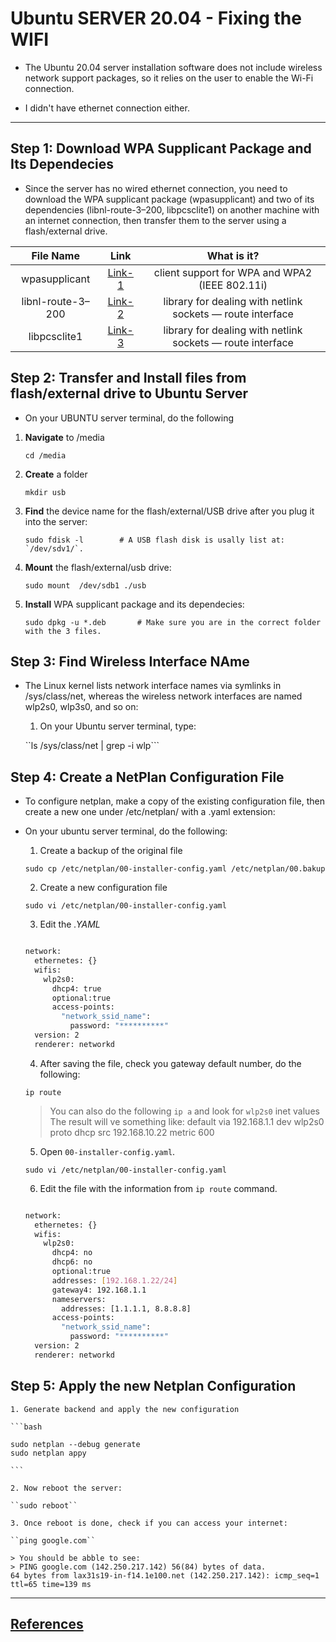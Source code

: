 # Ubuntu SERVER 20.04  - Fixing the WIFI 

* The  Ubuntu 20.04 server installation software does not include wireless network support packages, so it relies on the user to enable the Wi-Fi connection.

* I didn't have ethernet connection either. 

------------------------------------------------------

##  Step 1: Download WPA Supplicant Package and Its Dependecies 

* Since the server has no wired ethernet connection, you need to download the WPA supplicant package (wpasupplicant) and two of its dependencies (libnl-route-3–200, libpcsclite1) on another machine with an internet connection, then transfer them to the server using a flash/external drive.



| File Name         |  Link       | What is it? |
| :-------------:   | :---------: | :---------: |
| wpasupplicant     | [Link-1](http://mirrors.kernel.org/ubuntu/pool/main/w/wpa/wpasupplicant_2.9-1ubuntu4_amd64.deb)      | client support for WPA and WPA2 (IEEE 802.11i)            |
| libnl-route-3–200 | [Link-2](http://mirrors.kernel.org/ubuntu/pool/main/libn/libnl3/libnl-route-3-200_3.4.0-1_amd64.deb) |library for dealing with netlink sockets — route interface |
| libpcsclite1      | [Link-3](http://mirrors.kernel.org/ubuntu/pool/main/p/pcsc-lite/libpcsclite1_1.8.26-3_amd64.deb)     |library for dealing with netlink sockets — route interface |


## Step 2: Transfer and Install files from flash/external drive to Ubuntu Server

* On your UBUNTU server terminal, do the following

1. **Navigate** to /media

    ``cd /media ``

2. **Create** a folder  
    
    ``mkdir usb``

3. **Find** the device name for the flash/external/USB drive after you plug it into the server:

    ``sudo fdisk -l        # A USB flash disk is usally list at: `/dev/sdv1/`.``

4. **Mount** the flash/external/usb drive:

    ``sudo mount  /dev/sdb1 ./usb``

5. **Install** WPA supplicant package and its dependecies:

    ``sudo dpkg -u *.deb       # Make sure you are in the correct folder with the 3 files.``

## Step 3: Find Wireless Interface NAme 

* The Linux kernel lists network interface names via symlinks in /sys/class/net, whereas the wireless network interfaces are named wlp2s0, wlp3s0, and so on:

    1. On your Ubuntu server terminal, type:

    ``ls /sys/class/net | grep -i wlp```

## Step 4: Create a NetPlan Configuration File

* To configure netplan, make a copy of the existing configuration file, then create a new one under /etc/netplan/ with a .yaml extension:

* On your ubuntu server terminal, do the following:

    1. Create a backup of the original file
    
    ``sudo cp /etc/netplan/00-installer-config.yaml /etc/netplan/00.bakup``

    2. Create a new configuration file
    
    ``sudo vi /etc/netplan/00-installer-config.yaml``

    3. Edit the *.YAML* 
    
    ```bash
    
    network:
      ethernetes: {}
      wifis:
        wlp2s0:
          dhcp4: true
          optional:true
          access-points:
            "network_ssid_name":
              password: "**********"
      version: 2
      renderer: networkd
    ```
    
    4. After saving the file, check you gateway default number, do the following:
    
    ``ip route``
    
    > You can also do the following `ip a` and look for `wlp2s0` inet values
    > The result will ve something like:
    > default via 192.168.1.1 dev wlp2s0 proto dhcp src 192.168.10.22 metric 600
    
    5. Open `00-installer-config.yaml`.

    ``sudo vi /etc/netplan/00-installer-config.yaml``

    6. Edit the file with the information from `ip route` command.
    
    ```bash
   
    network:
      ethernetes: {}
      wifis:
        wlp2s0:
          dhcp4: no
          dhcp6: no
          optional:true
          addresses: [192.168.1.22/24]
          gateway4: 192.168.1.1
          nameservers:
            addresses: [1.1.1.1, 8.8.8.8]
          access-points:
            "network_ssid_name":
              password: "**********"
      version: 2
      renderer: networkd    

    ```
## Step 5: Apply the new Netplan Configuration
    
    1. Generate backend and apply the new configuration
   
    ```bash
    
    sudo netplan --debug generate
    sudo netplan appy
    
    ```
    
    2. Now reboot the server:
   
    ``sudo reboot``

    3. Once reboot is done, check if you can access your internet:
    
    ``ping google.com`` 
    
    > You should be abble to see:
    > PING google.com (142.250.217.142) 56(84) bytes of data.
    64 bytes from lax31s19-in-f14.1e100.net (142.250.217.142): icmp_seq=1 ttl=65 time=139 ms

------------------------------------------------------
## [References](https://github.com/fcarvalhopacheco/ubuntu-server-config/blob/main/CREDITS.md#step-2)
